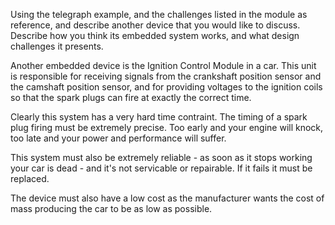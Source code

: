 Using the telegraph example, and the challenges listed in the module as reference, and describe another device that you would like to discuss. Describe how you think its embedded system works, and what design challenges it presents.

Another embedded device is the Ignition Control Module in a car.  This unit is responsible for receiving signals from the crankshaft position sensor and the camshaft position sensor, and for providing voltages to the ignition coils so that the spark plugs can fire at exactly the correct time.

Clearly this system has a very hard time contraint.  The timing of a spark plug firing must be extremely precise.  Too early and your engine will knock, too late and your power and performance will suffer.

This system must also be extremely reliable - as soon as it stops working your car is dead - and it's not servicable or repairable.  If it fails it must be replaced.

The device must also have a low cost as the manufacturer wants the cost of mass producing the car to be as low as possible.